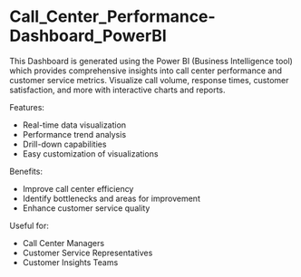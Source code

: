 # Call_Center_Performance-Dashboard_PowerBI
 This Dashboard is generated using the Power BI (Business Intelligence tool) which provides comprehensive insights into call center performance and customer service metrics. Visualize call volume, response times, customer satisfaction, and more with interactive charts and reports.

Features:
- Real-time data visualization
- Performance trend analysis
- Drill-down capabilities
- Easy customization of visualizations

Benefits:
- Improve call center efficiency
- Identify bottlenecks and areas for improvement
- Enhance customer service quality

Useful for:
- Call Center Managers
- Customer Service Representatives
- Customer Insights Teams
